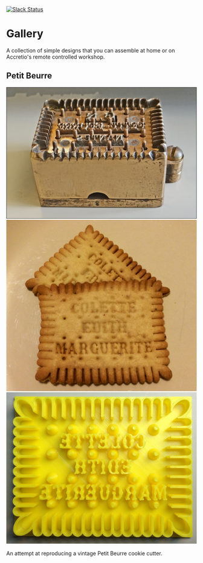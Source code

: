 [![Slack Status](http://accret.io/badge.svg)](https://accret.io)

# Gallery

A collection of simple designs that you can assemble at home or on
Accretio's remote controlled workshop.

## Petit Beurre

![](screenshots/petitbeurre0.jpg)
![](screenshots/petitbeurre1.png)
![](screenshots/petitbeurre2.png)

An attempt at reproducing a vintage Petit Beurre cookie cutter.

